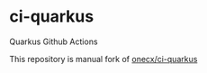 # ci-quarkus

Quarkus Github Actions

This repository is manual fork of [onecx/ci-quarkus](https://github.com/onecx/ci-quarkus)